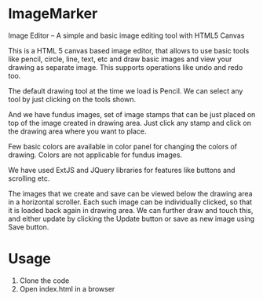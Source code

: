 ImageMarker
===========

Image Editor – A simple and basic image editing tool with HTML5 Canvas

This is a HTML 5 canvas based image editor, that allows to use basic tools like pencil, circle, line, text, etc
and draw basic images and view your drawing as separate image. This supports operations like undo and redo too.

The default drawing tool at the time we load is Pencil. We can select any tool by just clicking on the tools shown.

And we have fundus images, set of image stamps that can be just placed on top of the image created in drawing area. 
Just click any stamp and click on the drawing area where you want to place.

Few basic colors are available in color panel for changing the colors of drawing. Colors are not applicable for fundus images.

We have used ExtJS and JQuery libraries for features like buttons and scrolling etc.

The images that we create and save can be viewed below the drawing area in a horizontal scroller. Each such image can be individually clicked,
so that it is loaded back again in drawing area. We can further draw and touch this, and either update by clicking the Update button or save as
new image using Save button.

Usage
=====

1. Clone the code 
2. Open index.html in a browser


